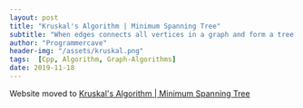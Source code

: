 ```yaml
---
layout: post
title: "Kruskal's Algorithm | Minimum Spanning Tree"
subtitle: "When edges connects all vertices in a graph and form a tree then it is known as *spanning tree*. While connecting edges no cycle should be formed.  A minimum spanning tree is the spanning tree whose sum of edge weights is as small as possible."
author: "Programmercave"
header-img: "/assets/kruskal.png"
tags:  [Cpp, Algorithm, Graph-Algorithms]
date: 2019-11-18
---
```


Website moved to [Kruskal's Algorithm | Minimum Spanning Tree](https://programmercave.com/blog/2019/11/18/Kruskal's-Algorithm-Minimum-Spanning-Tree)